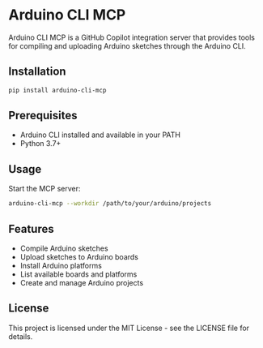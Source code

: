 # Arduino CLI MCP

Arduino CLI MCP is a GitHub Copilot integration server that provides tools for compiling and uploading Arduino sketches through the Arduino CLI.

## Installation

```bash
pip install arduino-cli-mcp
```

## Prerequisites

- Arduino CLI installed and available in your PATH
- Python 3.7+

## Usage

Start the MCP server:

```bash
arduino-cli-mcp --workdir /path/to/your/arduino/projects
```

## Features

- Compile Arduino sketches
- Upload sketches to Arduino boards
- Install Arduino platforms
- List available boards and platforms
- Create and manage Arduino projects

## License

This project is licensed under the MIT License - see the LICENSE file for details.
